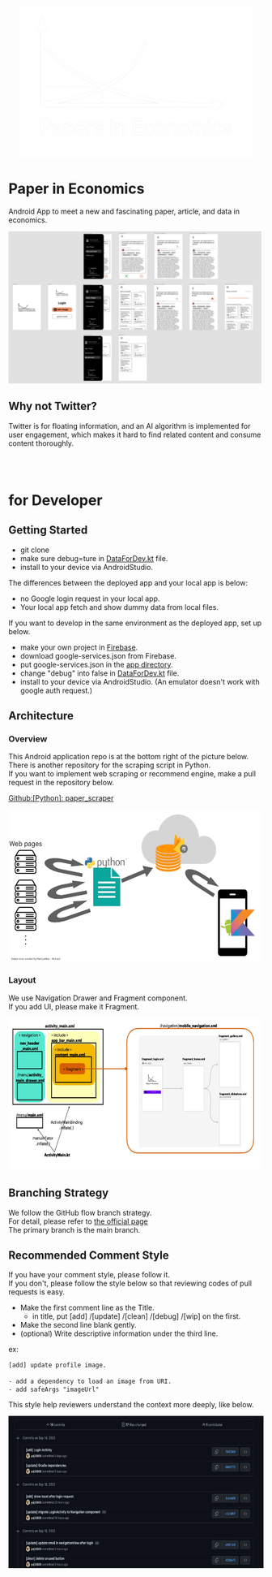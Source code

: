 
<p align="center">
  <img width="460" height="300" src="/images_for_doc/icon_white_wide.png">
</p>


# Paper in Economics
Android App to meet a new and fascinating paper, article, and data in economics.

<p align="left">
  <img width="500" height="300" src="/images_for_doc/layout_image.jpg">
</p>


## Why not Twitter?

Twitter is for floating information, and an AI algorithm is implemented for user engagement, which makes it hard to find related content and consume content thoroughly.


<br/><br/>

# for Developer

## Getting Started

- git clone
- make sure debug=ture in [DataForDev.kt](app/src/main/java/com/yoji0806/paperineconomics/DataForDev.kt) file.
- install to your device via AndroidStudio.

The differences between the deployed app and your local app is below:
- no Google login request in your local app. 
- Your local app fetch and show dummy data from local files.

If you want to develop in the same environment as the deployed app, set up below.
- make your own project in [Firebase](https://firebase.google.com/).
- download google-services.json from Firebase.
- put google-services.json in the [app directory](app).
- change "debug" into false in [DataForDev.kt](app/src/main/java/com/yoji0806/paperineconomics/DataForDev.kt) file.
- install to your device via AndroidStudio. (An emulator doesn't work with google auth request.)


## Architecture

### Overview

This Android application repo is at the bottom right of the picture below.  
There is another repository for the scraping script in Python.  
If you want to implement web scraping or recommend engine,  make a pull request in the repository below. 

[Github:[Python]: paper_scraper](https://github.com/yoji0806/paper_scraper)


<p align="left">
  <img width="500" height="300" src="/images_for_doc/architecture_overview.jpg">
</p>


### Layout

We use Navigation Drawer and Fragment component.  
If you add UI, please make it Fragment.


<p align="left">
  <img width="500" height="300" src="/images_for_doc/architecture_layout_file_diagram.jpg">
</p>

## Branching Strategy
We follow the GitHub flow branch strategy.  
For detail, please refer to [the official page](https://docs.github.com/en/get-started/quickstart/github-flow)  
The primary branch is the main branch.

## Recommended Comment Style

If you have your comment style, please follow it.  
If you don't, please follow the style below so that reviewing codes of pull requests is easy.
- Make the first comment line as the Title.
  - in title, put [add] /[update] /[clean] /[debug] /[wip] on the first.
- Make the second line blank gently.
- (optional) Write descriptive information under the third line.

ex:
```
[add] update profile image.

- add a dependency to load an image from URI.
- add safeArgs "imageUrl"
```

This style help reviewers understand the context more deeply, like below.

<p align="left">
  <img width="660" height="300" src="/images_for_doc/comment_style_from_reviewers_view.jpg">
</p>